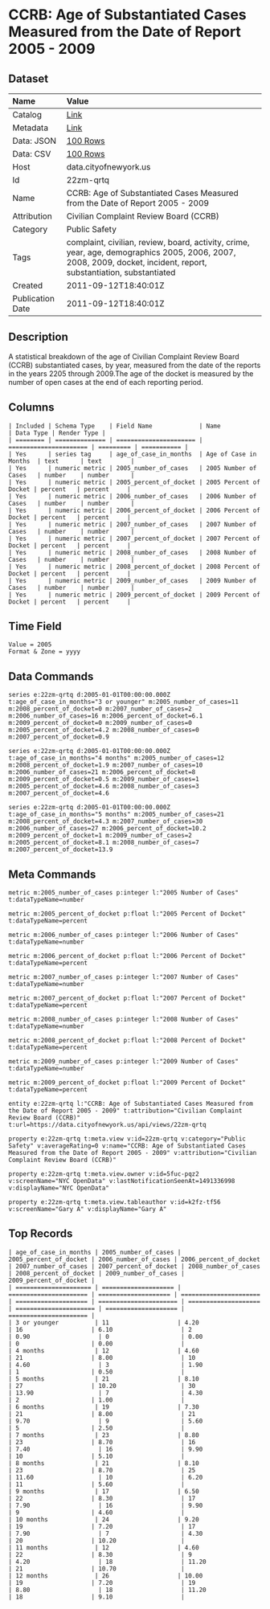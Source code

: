# CCRB: Age of Substantiated Cases Measured from the Date of Report 2005 - 2009

## Dataset

| Name | Value |
| :--- | :---- |
| Catalog | [Link](https://catalog.data.gov/dataset/ccrb-age-of-substantiated-cases-measured-from-the-date-of-report-2005-2009-ad1f3) |
| Metadata | [Link](https://data.cityofnewyork.us/api/views/22zm-qrtq) |
| Data: JSON | [100 Rows](https://data.cityofnewyork.us/api/views/22zm-qrtq/rows.json?max_rows=100) |
| Data: CSV | [100 Rows](https://data.cityofnewyork.us/api/views/22zm-qrtq/rows.csv?max_rows=100) |
| Host | data.cityofnewyork.us |
| Id | 22zm-qrtq |
| Name | CCRB: Age of Substantiated Cases Measured from the Date of Report 2005 - 2009 |
| Attribution | Civilian Complaint Review Board (CCRB) |
| Category | Public Safety |
| Tags | complaint, civilian, review, board, activity, crime, year, age, demographics 2005, 2006, 2007, 2008, 2009, docket, incident, report, substantiation, substantiated |
| Created | 2011-09-12T18:40:01Z |
| Publication Date | 2011-09-12T18:40:01Z |

## Description

A statistical breakdown of the age of Civilian Complaint Review Board (CCRB) substantiated cases, by year, measured from the date of the reports in the years 2205 through 2009.The age of the docket is measured by the number of open cases at the end of each reporting period.

## Columns

```ls
| Included | Schema Type    | Field Name             | Name                   | Data Type | Render Type |
| ======== | ============== | ====================== | ====================== | ========= | =========== |
| Yes      | series tag     | age_of_case_in_months  | Age of Case in Months  | text      | text        |
| Yes      | numeric metric | 2005_number_of_cases   | 2005 Number of Cases   | number    | number      |
| Yes      | numeric metric | 2005_percent_of_docket | 2005 Percent of Docket | percent   | percent     |
| Yes      | numeric metric | 2006_number_of_cases   | 2006 Number of Cases   | number    | number      |
| Yes      | numeric metric | 2006_percent_of_docket | 2006 Percent of Docket | percent   | percent     |
| Yes      | numeric metric | 2007_number_of_cases   | 2007 Number of Cases   | number    | number      |
| Yes      | numeric metric | 2007_percent_of_docket | 2007 Percent of Docket | percent   | percent     |
| Yes      | numeric metric | 2008_number_of_cases   | 2008 Number of Cases   | number    | number      |
| Yes      | numeric metric | 2008_percent_of_docket | 2008 Percent of Docket | percent   | percent     |
| Yes      | numeric metric | 2009_number_of_cases   | 2009 Number of Cases   | number    | number      |
| Yes      | numeric metric | 2009_percent_of_docket | 2009 Percent of Docket | percent   | percent     |
```

## Time Field

```ls
Value = 2005
Format & Zone = yyyy
```

## Data Commands

```ls
series e:22zm-qrtq d:2005-01-01T00:00:00.000Z t:age_of_case_in_months="3 or younger" m:2005_number_of_cases=11 m:2008_percent_of_docket=0 m:2007_number_of_cases=2 m:2006_number_of_cases=16 m:2006_percent_of_docket=6.1 m:2009_percent_of_docket=0 m:2009_number_of_cases=0 m:2005_percent_of_docket=4.2 m:2008_number_of_cases=0 m:2007_percent_of_docket=0.9

series e:22zm-qrtq d:2005-01-01T00:00:00.000Z t:age_of_case_in_months="4 months" m:2005_number_of_cases=12 m:2008_percent_of_docket=1.9 m:2007_number_of_cases=10 m:2006_number_of_cases=21 m:2006_percent_of_docket=8 m:2009_percent_of_docket=0.5 m:2009_number_of_cases=1 m:2005_percent_of_docket=4.6 m:2008_number_of_cases=3 m:2007_percent_of_docket=4.6

series e:22zm-qrtq d:2005-01-01T00:00:00.000Z t:age_of_case_in_months="5 months" m:2005_number_of_cases=21 m:2008_percent_of_docket=4.3 m:2007_number_of_cases=30 m:2006_number_of_cases=27 m:2006_percent_of_docket=10.2 m:2009_percent_of_docket=1 m:2009_number_of_cases=2 m:2005_percent_of_docket=8.1 m:2008_number_of_cases=7 m:2007_percent_of_docket=13.9
```

## Meta Commands

```ls
metric m:2005_number_of_cases p:integer l:"2005 Number of Cases" t:dataTypeName=number

metric m:2005_percent_of_docket p:float l:"2005 Percent of Docket" t:dataTypeName=percent

metric m:2006_number_of_cases p:integer l:"2006 Number of Cases" t:dataTypeName=number

metric m:2006_percent_of_docket p:float l:"2006 Percent of Docket" t:dataTypeName=percent

metric m:2007_number_of_cases p:integer l:"2007 Number of Cases" t:dataTypeName=number

metric m:2007_percent_of_docket p:float l:"2007 Percent of Docket" t:dataTypeName=percent

metric m:2008_number_of_cases p:integer l:"2008 Number of Cases" t:dataTypeName=number

metric m:2008_percent_of_docket p:float l:"2008 Percent of Docket" t:dataTypeName=percent

metric m:2009_number_of_cases p:integer l:"2009 Number of Cases" t:dataTypeName=number

metric m:2009_percent_of_docket p:float l:"2009 Percent of Docket" t:dataTypeName=percent

entity e:22zm-qrtq l:"CCRB: Age of Substantiated Cases Measured from the Date of Report 2005 - 2009" t:attribution="Civilian Complaint Review Board (CCRB)" t:url=https://data.cityofnewyork.us/api/views/22zm-qrtq

property e:22zm-qrtq t:meta.view v:id=22zm-qrtq v:category="Public Safety" v:averageRating=0 v:name="CCRB: Age of Substantiated Cases Measured from the Date of Report 2005 - 2009" v:attribution="Civilian Complaint Review Board (CCRB)"

property e:22zm-qrtq t:meta.view.owner v:id=5fuc-pqz2 v:screenName="NYC OpenData" v:lastNotificationSeenAt=1491336998 v:displayName="NYC OpenData"

property e:22zm-qrtq t:meta.view.tableauthor v:id=k2fz-tf56 v:screenName="Gary A" v:displayName="Gary A"
```

## Top Records

```ls
| age_of_case_in_months | 2005_number_of_cases | 2005_percent_of_docket | 2006_number_of_cases | 2006_percent_of_docket | 2007_number_of_cases | 2007_percent_of_docket | 2008_number_of_cases | 2008_percent_of_docket | 2009_number_of_cases | 2009_percent_of_docket | 
| ===================== | ==================== | ====================== | ==================== | ====================== | ==================== | ====================== | ==================== | ====================== | ==================== | ====================== | 
| 3 or younger          | 11                   | 4.20                   | 16                   | 6.10                   | 2                    | 0.90                   | 0                    | 0.00                   | 0                    | 0.00                   | 
| 4 months              | 12                   | 4.60                   | 21                   | 8.00                   | 10                   | 4.60                   | 3                    | 1.90                   | 1                    | 0.50                   | 
| 5 months              | 21                   | 8.10                   | 27                   | 10.20                  | 30                   | 13.90                  | 7                    | 4.30                   | 2                    | 1.00                   | 
| 6 months              | 19                   | 7.30                   | 21                   | 8.00                   | 21                   | 9.70                   | 9                    | 5.60                   | 5                    | 2.50                   | 
| 7 months              | 23                   | 8.80                   | 23                   | 8.70                   | 16                   | 7.40                   | 16                   | 9.90                   | 10                   | 5.10                   | 
| 8 months              | 21                   | 8.10                   | 23                   | 8.70                   | 25                   | 11.60                  | 10                   | 6.20                   | 11                   | 5.60                   | 
| 9 months              | 17                   | 6.50                   | 22                   | 8.30                   | 17                   | 7.90                   | 16                   | 9.90                   | 9                    | 4.60                   | 
| 10 months             | 24                   | 9.20                   | 19                   | 7.20                   | 17                   | 7.90                   | 7                    | 4.30                   | 20                   | 10.20                  | 
| 11 months             | 12                   | 4.60                   | 22                   | 8.30                   | 9                    | 4.20                   | 18                   | 11.20                  | 21                   | 10.70                  | 
| 12 months             | 26                   | 10.00                  | 19                   | 7.20                   | 19                   | 8.80                   | 18                   | 11.20                  | 18                   | 9.10                   | 
```